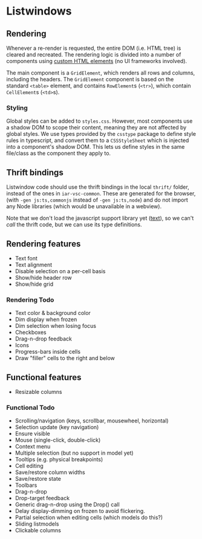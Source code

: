 # Listwindows

## Rendering

Whenever a re-render is requested, the entire DOM (i.e. HTML tree) is cleared
and recreated. The rendering logic is divided into a number of components using
[custom HTML
elements](https://developer.mozilla.org/en-US/docs/Web/API/Web_components/Using_custom_elements)
(no UI frameworks involved).

The main component is a `GridElement`, which renders all rows and columns,
including the headers. The `GridElement` component is based on the standard
`<table>` element, and contains `RowElement`s (`<tr>`), which contain
`CellElement`s (`<td>`s).

### Styling

Global styles can be added to `styles.css`. However, most components use a
shadow DOM to scope their content, meaning they are not affected by global
styles. We use types provided by the `csstype` package to define style rules in
typescript, and convert them to a `CSSStyleSheet` which is injected into a
component's shadow DOM. This lets us define styles in the same file/class as the
component they apply to.

## Thrift bindings

Listwindow code should use the thrift bindings in the local `thrift/` folder,
instead of the ones in `iar-vsc-common`. These are generated for the browser,
(with `-gen js:ts,commonjs` instead of `-gen js:ts,node`) and do not import any
Node libraries (which would be unavailable in a webview).

Note that we don't load the javascript support library yet
([text](https://github.com/apache/thrift/blob/master/lib/js/src/thrift.js)), so
we can't *call* the thrift code, but we can use its type definitions.

## Rendering features

* Text font
* Text alignment
* Disable selection on a per-cell basis
* Show/hide header row
* Show/hide grid

### Rendering Todo

* Text color & background color
* Dim display when frozen
* Dim selection when losing focus
* Checkboxes
* Drag-n-drop feedback
* Icons
* Progress-bars inside cells
* Draw "filler" cells to the right and below

## Functional features

* Resizable columns

### Functional Todo

* Scrolling/navigation (keys, scrollbar, mousewheel, horizontal)
* Selection update (key navigation)
* Ensure visible
* Mouse (single-click, double-click)
* Context menu
* Multiple selection (but no support in model yet)
* Tooltips (e.g. physical breakpoints)
* Cell editing
* Save/restore column widths
* Save/restore state
* Toolbars
* Drag-n-drop
* Drop-target feedback
* Generic drag-n-drop using the Drop() call
* Delay display-dimming on frozen to avoid flickering.
* Partial selection when editing cells (which models do this?)
* Sliding listmodels
* Clickable columns
